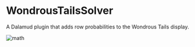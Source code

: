 # WondrousTailsSolver

A Dalamud plugin that adds row probabilities to the Wondrous Tails display.

![math](https://github.com/user-attachments/assets/d4e00d8a-d3e9-4638-839a-2d93eb0ae928)


